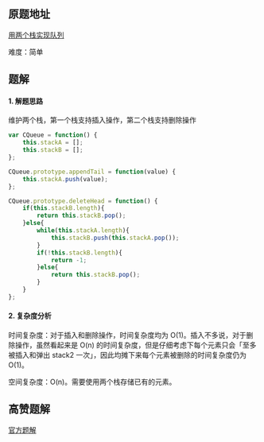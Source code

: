 ## 原题地址
[用两个栈实现队列](https://leetcode-cn.com/problems/yong-liang-ge-zhan-shi-xian-dui-lie-lcof/)

难度：简单

## 题解
#### 1. 解题思路
维护两个栈，第一个栈支持插入操作，第二个栈支持删除操作

```js
var CQueue = function() {
    this.stackA = [];
    this.stackB = [];
};

CQueue.prototype.appendTail = function(value) {
    this.stackA.push(value);
};

CQueue.prototype.deleteHead = function() {
    if(this.stackB.length){
        return this.stackB.pop();
    }else{
        while(this.stackA.length){
            this.stackB.push(this.stackA.pop());
        }
        if(!this.stackB.length){
            return -1;
        }else{
            return this.stackB.pop();
        }
    }
};
```

#### 2. 复杂度分析
时间复杂度：对于插入和删除操作，时间复杂度均为 O(1)。插入不多说，对于删除操作，虽然看起来是 O(n) 的时间复杂度，但是仔细考虑下每个元素只会「至多被插入和弹出 stack2 一次」，因此均摊下来每个元素被删除的时间复杂度仍为 O(1)。

空间复杂度：O(n)。需要使用两个栈存储已有的元素。



## 高赞题解
[官方题解](https://leetcode-cn.com/problems/yong-liang-ge-zhan-shi-xian-dui-lie-lcof/solution/mian-shi-ti-09-yong-liang-ge-zhan-shi-xian-dui-l-3/)  